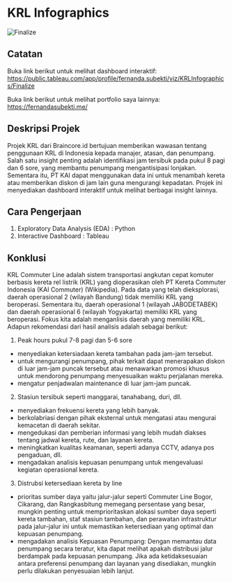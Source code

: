 # KRL Infographics

![Finalize ](https://github.com/fernandasubekti/KRL-Infographics/assets/116712020/753dcb15-ad0d-4473-9df8-6b584236540f)

## Catatan
Buka link berikut untuk melihat dashboard interaktif:
https://public.tableau.com/app/profile/fernanda.subekti/viz/KRLInfographics/Finalize

Buka link berikut untuk melihat portfolio saya lainnya:
https://fernandasubekti.me/

## Deskripsi Projek
Projek KRL dari Braincore.id bertujuan memberikan wawasan tentang penggunaan KRL di Indonesia kepada manajer, atasan, dan penumpang. Salah satu insight penting adalah identifikasi jam tersibuk pada pukul 8 pagi dan 6 sore, yang membantu penumpang mengantisipasi lonjakan. Sementara itu, PT KAI dapat menggunakan data ini untuk menambah kereta atau memberikan diskon di jam lain guna mengurangi kepadatan. Projek ini menyediakan dashboard interaktif untuk melihat berbagai insight lainnya.

## Cara Pengerjaan
1. Exploratory Data Analysis (EDA) : Python
2. Interactive Dashboard : Tableau

## Konklusi
KRL Commuter Line adalah sistem transportasi angkutan cepat komuter berbasis kereta rel listrik (KRL) yang dioperasikan oleh PT Kereta Commuter Indonesia (KAI Commuter) (Wikipedia). Pada data yang telah dieksplorasi, daerah operasional 2 (wilayah Bandung) tidak memiliki KRL yang beroperasi. Sementara itu, daerah operasional 1 (wilayah JABODETABEK) dan daerah operasional 6 (wilayah Yogyakarta) memiliki KRL yang beroperasi. Fokus kita adalah menganlisis daerah yang memiliki KRL. Adapun rekomendasi dari hasil analisis adalah sebagai berikut:

1. Peak hours pukul 7-8 pagi dan 5-6 sore
- menyediakan ketersiadaan kereta tambahan pada jam-jam tersebut.
- untuk mengurangi penumpang, pihak terkait dapat menerapakan diskon di luar jam-jam puncak tersebut atau menawarkan promosi khusus untuk mendorong penumpang menyesuaikan waktu perjalanan mereka.
- mengatur penjadwalan maintenance di luar jam-jam puncak.
2. Stasiun tersibuk seperti manggarai, tanahabang, duri, dll.
- menyediakan frekuensi kereta yang lebih banyak.
- berkolabriasi dengan pihak eksternal untuk mengatasi atau mengurai kemacetan di daerah sekitar.
- mengedukasi dan pemberian informasi yang lebih mudah diakses tentang jadwal kereta, rute, dan layanan kereta.
- meningkatkan kualitas keamanan, seperti adanya CCTV, adanya pos pengaduan, dll.
- mengadakan analisis kepuasan penumpang untuk mengevaluasi kegiatan operasional kereta.
3. Distrubsi ketersediaan kereta by line
- prioritas sumber daya yaitu jalur-jalur seperti Commuter Line Bogor, Cikarang, dan Rangkasbitung memegang persentase yang besar, mungkin penting untuk memprioritaskan alokasi sumber daya seperti kereta tambahan, staf stasiun tambahan, dan perawatan infrastruktur pada jalur-jalur ini untuk memastikan ketersediaan yang optimal dan kepuasan penumpang.
- mengadakan analisis Kepuasan Penumpang: Dengan memantau data penumpang secara teratur, kita dapat melihat apakah distribusi jalur berdampak pada kepuasan penumpang. Jika ada ketidaksesuaian antara preferensi penumpang dan layanan yang disediakan, mungkin perlu dilakukan penyesuaian lebih lanjut.
